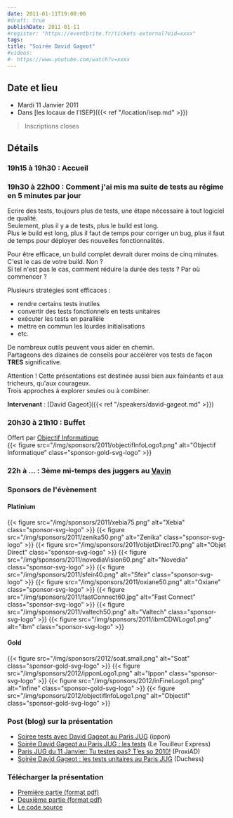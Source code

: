 ```yaml
---
date: 2011-01-11T19:00:00
#draft: true
publishDate: 2011-01-11
#register: "https://eventbrite.fr/tickets-external?eid=xxxx"
tags:
title: "Soirée David Gageot"
#videos:
#- https://www.youtube.com/watch?v=xxxx
---
```


## Date et lieu

* Mardi 11 Janvier 2011
* Dans [les locaux de l'ISEP]({{< ref "/location/isep.md" >}})

> Inscriptions closes

## Détails

### 19h15 à 19h30 : Accueil

### 19h30 à 22h00 : Comment j'ai mis ma suite de tests au régime en 5 minutes par jour

Ecrire des tests, toujours plus de tests, une étape nécessaire à tout logiciel de qualité.  
Seulement, plus il y a de tests, plus le build est long.  
Plus le build est long, plus il faut de temps pour corriger un bug, plus il faut de temps pour déployer des nouvelles fonctionnalités.

Pour être efficace, un build complet devrait durer moins de cinq minutes.  
C'est le cas de votre build. Non ?  
Si tel n'est pas le cas, comment réduire la durée des tests ? Par où commencer ?

Plusieurs stratégies sont efficaces :

* rendre certains tests inutiles
* convertir des tests fonctionnels en tests unitaires
* exécuter les tests en parallèle
* mettre en commun les lourdes initialisations
* etc.

De nombreux outils peuvent vous aider en chemin.  
Partageons des dizaines de conseils pour accélérer vos tests de façon **TRES** significative.

Attention ! Cette présentations est destinée aussi bien aux fainéants et aux tricheurs, qu'aux courageux.  
Trois approches à explorer seules ou à combiner. 

**Intervenant** : [David Gageot]({{< ref "/speakers/david-gageot.md" >}})

### 20h30 à 21h10 : Buffet

Offert par [Objectif Informatique](http://www.objectif-informatique.fr/)  
{{< figure src="/img/sponsors/2011/objectifInfoLogo1.png" alt="Objectif Informatique" class="sponsor-gold-svg-logo" >}}

### 22h à ... : 3ème mi-temps des juggers au [Vavin](https://maps.google.fr/maps/place?hl=fr&sourceid=navclient-ff&rlz=1B3GGGL_frFR294FR295&um=1&ie=UTF-8&q=restaurant+le+vavin+paris&fb=1&gl=fr&hq=restaurant+le+vavin&hnear=paris&cid=16763854041267710574)

### Sponsors de l'évènement

#### Platinium
{{< figure src="/img/sponsors/2011/xebia75.png" alt="Xebia" class="sponsor-svg-logo" >}}
{{< figure src="/img/sponsors/2011/zenika50.png" alt="Zenika" class="sponsor-svg-logo" >}}
{{< figure src="/img/sponsors/2011/objetDirect70.png" alt="Objet Direct" class="sponsor-svg-logo" >}}
{{< figure src="/img/sponsors/2011/novediaVision60.png" alt="Novedia" class="sponsor-svg-logo" >}}
{{< figure src="/img/sponsors/2011/sfeir40.png" alt="Sfeir" class="sponsor-svg-logo" >}}
{{< figure src="/img/sponsors/2011/oxiane50.png" alt="Oxiane" class="sponsor-svg-logo" >}}
{{< figure src="/img/sponsors/2011/fastConnect60.jpg" alt="Fast Connect" class="sponsor-svg-logo" >}}
{{< figure src="/img/sponsors/2011/valtech50.png" alt="Valtech" class="sponsor-svg-logo" >}}
{{< figure src="/img/sponsors/2011/ibmCDWLogo1.png" alt="ibm" class="sponsor-svg-logo" >}}

#### Gold
{{< figure src="/img/sponsors/2012/soat.small.png" alt="Soat" class="sponsor-gold-svg-logo" >}}
{{< figure src="/img/sponsors/2012/ipponLogo1.png" alt="Ippon" class="sponsor-svg-logo" >}}
{{< figure src="/img/sponsors/2012/inFineLogo1.png" alt="Infine" class="sponsor-gold-svg-logo" >}}
{{< figure src="/img/sponsors/2012/objectifInfoLogo1.png" alt="Objectif" class="sponsor-gold-svg-logo" >}}

### Post (blog) sur la présentation

* [Soiree tests avec David Gageot au Paris JUG](http://blog.ippon.fr/2011/01/12/soiree-tests-avec-david-gageot-au-paris-jug/) (ippon)
* [Soirée David Gageot au Paris JUG : les tests](http://www.touilleur-express.fr/2011/01/15/david-gageot/) (Le Touilleur Express)
* [Paris JUG du 11 Janvier: Tu testes pas? T’es so 2010!](http://blog.proxiad.com/2011/01/15/paris-jug-du-11-janvier-tu-testes-pas-tes-so-2010/) (ProxiAD)
* [Soirée David Gageot : les tests unitaires au Paris JUG](http://jduchess.org/duchess-france/blog/soiree-david-gageot-les-tests-unitaires-au-paris-jug/) (Duchess)

### Télécharger la présentation

* [Première partie (format pdf)](/resources/2011/FasterTests.pdf)
* [Deuxième partie (format pdf)](/resources/2011/AdvancedTestingPJug.pdf)
* [Le code source](https://github.com/dgageot/jug)
